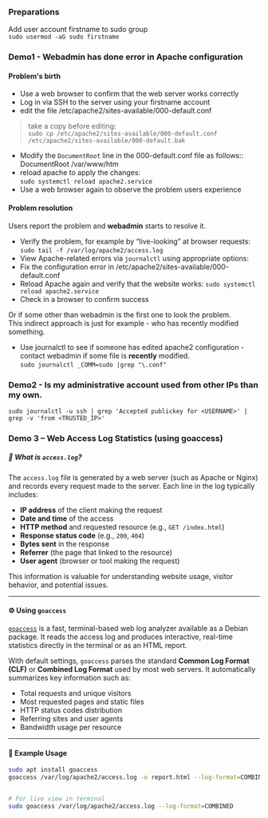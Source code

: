 
### Preparations

Add user account firstname to sudo group  
`sudo usermod -aG sudo firstname`

### Demo1 - Webadmin has done error in Apache configuration  

#### Problem's birth
* Use a web browser to confirm that the web server works correctly
* Log in via SSH to the server using your firstname account
* edit the file /etc/apache2/sites-available/000-default.conf
> take a copy before editing:  
`sudo cp /etc/apache2/sites-available/000-default.conf /etc/apache2/sites-available/000-default.bak`

* Modify the `DocumentRoot` line in the 000-default.conf file as follows::  
DocumentRoot /var/www/htm  
* reload apache to apply the changes:  
`sudo systemctl reload apache2.service`
* Use a web browser again to observe the problem users experience

#### Problem resolution  
Users report the problem and **webadmin** starts to resolve it. 
* Verify the problem, for example by “live-looking” at browser requests:  
`sudo tail -f /var/log/apache2/access.log` 
* View Apache-related errors via `journalctl` using appropriate options:
* Fix the configuration error in /etc/apache2/sites-available/000-default.conf
* Reload Apache again and verify that the website works: 
`sudo systemctl reload apache2.service`
* Check in a browser to confirm success

Or if some other than webadmin is the first one to look the problem.  
This indirect approach is just for example - who has recently modified something.
* Use journalctl to see if someone has edited apache2 configuration - contact webadmin if some file is **recently** modified.  
`sudo journalctl _COMM=sudo |grep "\.conf"`
  
### Demo2 - Is my administrative account used from other IPs than my own.  

`sudo journalctl -u ssh | grep 'Accepted publickey for <USERNAME>' | grep -v 'from <TRUSTED_IP>'`

### Demo 3 – Web Access Log Statistics (using goaccess)

##### 📄 What is `access.log`?

The `access.log` file is generated by a web server (such as Apache or Nginx) and records every request made to the server. Each line in the log typically includes:

- **IP address** of the client making the request  
- **Date and time** of the access  
- **HTTP method** and requested resource (e.g., `GET /index.html`)  
- **Response status code** (e.g., `200`, `404`)  
- **Bytes sent** in the response  
- **Referrer** (the page that linked to the resource)  
- **User agent** (browser or tool making the request)  

This information is valuable for understanding website usage, visitor behavior, and potential issues.

---

#### ⚙️ Using `goaccess`

[`goaccess`](https://goaccess.io/) is a fast, terminal-based web log analyzer available as a Debian package. It reads the access log and produces interactive, real-time statistics directly in the terminal or as an HTML report.

With default settings, `goaccess` parses the standard **Common Log Format (CLF)** or **Combined Log Format** used by most web servers. It automatically summarizes key information such as:

- Total requests and unique visitors  
- Most requested pages and static files  
- HTTP status codes distribution  
- Referring sites and user agents  
- Bandwidth usage per resource  

---

#### 🚀 Example Usage

```bash
sudo apt install goaccess
goaccess /var/log/apache2/access.log -o report.html --log-format=COMBINED


# For live view in terminal
sudo goaccess /var/log/apache2/access.log --log-format=COMBINED














